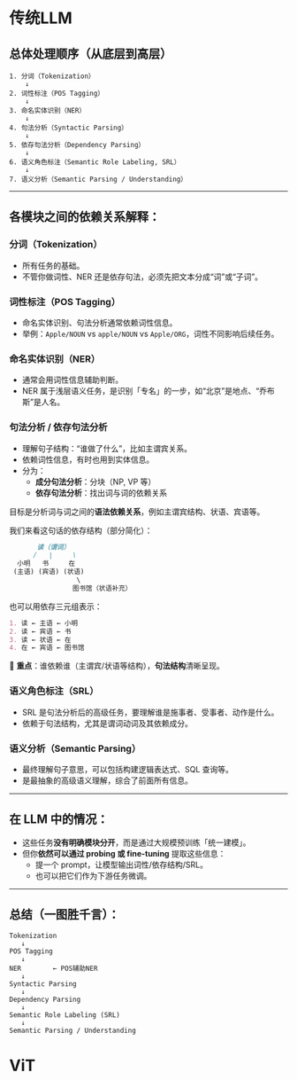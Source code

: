 # 传统LLM

## 总体处理顺序（从底层到高层）

```
1. 分词（Tokenization）
    ↓
2. 词性标注（POS Tagging）
    ↓
3. 命名实体识别（NER）
    ↓
4. 句法分析（Syntactic Parsing）
    ↓
5. 依存句法分析（Dependency Parsing）
    ↓
6. 语义角色标注（Semantic Role Labeling, SRL）
    ↓
7. 语义分析（Semantic Parsing / Understanding）
```

------

## 各模块之间的依赖关系解释：

### 分词（Tokenization）

- 所有任务的基础。
- 不管你做词性、NER 还是依存句法，必须先把文本分成“词”或“子词”。

### 词性标注（POS Tagging）

- 命名实体识别、句法分析通常依赖词性信息。
- 举例：`Apple/NOUN` vs `apple/NOUN` vs `Apple/ORG`，词性不同影响后续任务。

### 命名实体识别（NER）

- 通常会用词性信息辅助判断。
- NER 属于浅层语义任务，是识别「专名」的一步，如“北京”是地点、“乔布斯”是人名。

### 句法分析 / 依存句法分析

- 理解句子结构：“谁做了什么”，比如主谓宾关系。
- 依赖词性信息，有时也用到实体信息。
- 分为：
  - **成分句法分析**：分块（NP, VP 等）
  - **依存句法分析**：找出词与词的依赖关系

目标是分析词与词之间的**语法依赖关系**，例如主谓宾结构、状语、宾语等。

我们来看这句话的依存结构（部分简化）：

```markdown
       读（谓词）
      /   |     \
  小明   书     在
 (主语) (宾语) (状语)
                 \
                图书馆（状语补充）
```

也可以用依存三元组表示：

```markdown
1. 读 ← 主语 ← 小明
2. 读 ← 宾语 ← 书
3. 读 ← 状语 ← 在
4. 在 ← 宾语 ← 图书馆
```

🔹 **重点**：谁依赖谁（主谓宾/状语等结构），**句法结构**清晰呈现。

### 语义角色标注（SRL）

- SRL 是句法分析后的高级任务，要理解谁是施事者、受事者、动作是什么。
- 依赖于句法结构，尤其是谓词动词及其依赖成分。

### 语义分析（Semantic Parsing）

- 最终理解句子意思，可以包括构建逻辑表达式、SQL 查询等。
- 是最抽象的高级语义理解，综合了前面所有信息。

------

## 在 LLM 中的情况：

- 这些任务**没有明确模块分开**，而是通过大规模预训练「统一建模」。
- 但你**依然可以通过 probing 或 fine-tuning** 提取这些信息：
  - 提一个 prompt，让模型输出词性/依存结构/SRL。
  - 也可以把它们作为下游任务微调。

------

## 总结（一图胜千言）：

```
Tokenization
   ↓
POS Tagging
   ↓
NER        ← POS辅助NER
   ↓
Syntactic Parsing
   ↓
Dependency Parsing
   ↓
Semantic Role Labeling (SRL)
   ↓
Semantic Parsing / Understanding
```

# ViT

















